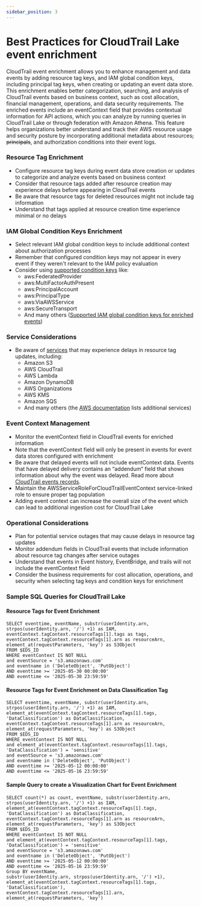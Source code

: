 ```yaml
---
sidebar_position: 3
---
```

# Best Practices for CloudTrail Lake event enrichment

CloudTrail event enrichment allows you to enhance management and data events by adding resource tag keys, and IAM global condition keys, including principal tag keys,  when creating or updating an event data store. This enrichment enables better categorization, searching, and analysis of CloudTrail events based on business context, such as cost allocation, financial management, operations, and data security requirements. The enriched events include an eventContext field that provides contextual information for API actions, which you can analyze by running queries in CloudTrail Lake or through federation with Amazon Athena. This feature helps organizations better understand and track their AWS resource usage and security posture by incorporating additional metadata about resources~~, principals~~, and authorization conditions into their event logs.

### Resource Tag Enrichment

* Configure resource tag keys during event data store creation or updates to categorize and analyze events based on business context
* Consider that resource tags added after resource creation may experience delays before appearing in CloudTrail events
* Be aware that resource tags for deleted resources might not include tag information
* Understand that tags applied at resource creation time experience minimal or no delays

### IAM Global Condition Keys Enrichment

* Select relevant IAM global condition keys to include additional context about authorization processes
* Remember that configured condition keys may not appear in every event if they weren't relevant to the IAM policy evaluation
* Consider using [supported condition keys](https://docs.aws.amazon.com/awscloudtrail/latest/userguide/cloudtrail-context-events.html#condition-keys-supported-services) like:
    * aws:FederatedProvider
    * aws:MultiFactorAuthPresent
    * aws:PrincipalAccount
    * aws:PrincipalType
    * aws:ViaAWSService
    * aws:SecureTransport
    * And many others ([Supported IAM global condition keys for enriched events](https://docs.aws.amazon.com/awscloudtrail/latest/userguide/cloudtrail-context-events.html#condition-keys-supported-services))

### Service Considerations

* Be aware of [services](https://docs.aws.amazon.com/awscloudtrail/latest/userguide/cloudtrail-context-events.html#resource-tags-supported-services) that may experience delays in resource tag updates, including:
    * Amazon S3
    * AWS CloudTrail
    * AWS Lambda
    * Amazon DynamoDB
    * AWS Organizations
    * AWS KMS
    * Amazon SQS
    * And many others (the [AWS documentation](https://docs.aws.amazon.com/awscloudtrail/latest/userguide/cloudtrail-context-events.html#resource-tags-supported-services) lists additional services)

### Event Context Management

* Monitor the eventContext field in CloudTrail events for enriched information
* Note that the eventContext field will only be present in events for event data stores configured with enrichment
* Be aware that delayed events will not include eventContext data. Events that have delayed delivery contains an “addendum“ field that shows information about why the event was delayed. Read more about [CloudTrail events records](https://docs.aws.amazon.com/awscloudtrail/latest/userguide/cloudtrail-event-reference-record-contents.html).
* Maintain the AWSServiceRoleForCloudTrailEventContext service-linked role to ensure proper tag population
* Adding event context can increase the overall size of the event which can lead to additional ingestion cost for CloudTrail Lake

### Operational Considerations

* Plan for potential service outages that may cause delays in resource tag updates
* Monitor addendum fields in CloudTrail events that include information about resource tag changes after service outages
* Understand that events in Event history, EventBridge, and trails will not include the eventContext field
* Consider the business requirements for cost allocation, operations, and security when selecting tag keys and condition keys for enrichment

### Sample SQL Queries for CloudTrail Lake

#### **Resource Tags for Event Enrichment**

```
SELECT eventtime, eventName, substr(userIdentity.arn, strpos(userIdentity.arn, '/') +1) as IAM,
eventContext.tagContext.resourceTags[1].tags as tags,
eventContext.tagContext.resourceTags[1].arn as resourceArn, 
element_at(requestParameters, 'key') as S3Object
FROM $EDS_ID
WHERE eventContext IS NOT NULL 
and eventSource = 's3.amazonaws.com'
and eventname in ('DeleteObject', 'PutObject')
AND eventtime >= '2025-05-30 00:00:00'
AND eventtime <= '2025-05-30 23:59:59'
```

#### **Resource Tags for Event Enrichment on Data Classification Tag**

```
SELECT eventtime, eventName, substr(userIdentity.arn, strpos(userIdentity.arn, '/') +1) as IAM,
element_at(eventContext.tagContext.resourceTags[1].tags, 'DataClassification') as DataClassification,
eventContext.tagContext.resourceTags[1].arn as resourceArn, 
element_at(requestParameters, 'key') as S3Object
FROM $EDS_ID
WHERE eventContext IS NOT NULL
and element_at(eventContext.tagContext.resourceTags[1].tags, 'DataClassification') = 'sensitive'
and eventSource = 's3.amazonaws.com'
and eventname in ('DeleteObject', 'PutObject')
AND eventtime >= '2025-05-12 00:00:00'
AND eventtime <= '2025-05-16 23:59:59'
```

#### **Sample Query to create a Visualization Chart for Event Enrichment**

```
SELECT count(*) as count, eventName, substr(userIdentity.arn, 
strpos(userIdentity.arn, '/') +1) as IAM,
element_at(eventContext.tagContext.resourceTags[1].tags, 'DataClassification') as DataClassification,
eventContext.tagContext.resourceTags[1].arn as resourceArn, 
element_at(requestParameters, 'key') as S3Object
FROM $EDS_ID
WHERE eventContext IS NOT NULL
and element_at(eventContext.tagContext.resourceTags[1].tags, 'DataClassification') = 'sensitive'
and eventSource = 's3.amazonaws.com'
and eventname in ('DeleteObject', 'PutObject')
AND eventtime >= '2025-05-12 00:00:00'
AND eventtime <= '2025-05-16 23:59:59'
Group BY eventName,
substr(userIdentity.arn, strpos(userIdentity.arn, '/') +1),
element_at(eventContext.tagContext.resourceTags[1].tags, 'DataClassification'),
eventContext.tagContext.resourceTags[1].arn,
element_at(requestParameters, 'key')
```

